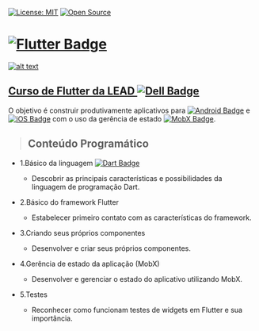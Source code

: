 [![License: MIT](https://img.shields.io/badge/License-MIT-yellow.svg)](https://opensource.org/licenses/MIT)
[![Open Source](https://badges.frapsoft.com/os/v1/open-source.svg?v=103)](https://opensource.org/)

# **[![Flutter Badge](https://img.shields.io/badge/Flutter-02569B?style=flat-square&logo=Flutter&logoColor=white&link=https://flutter.dev/)](https://flutter.dev/)**

[![alt text](http://leadfortaleza.com.br/dal/wp-content/uploads/2020/07/Flutter_Prancheta-1-c%C3%B3pia-3-e1597146254168.png "Link para o curso")](http://leadfortaleza.com.br/dal/?cp_cursos=/flutter/)

## [**Curso de Flutter da LEAD ![Dell Badge](https://img.shields.io/badge/Dell-007DB8?style=flat-square&logo=Dell&logoColor=white)**](http://leadfortaleza.com.br/dal/?cp_cursos=/machine-learning/)

O objetivo é construir produtivamente aplicativos para [![Android Badge](https://img.shields.io/badge/Android-3DDC84?style=flat-square&logo=Android&logoColor=white&link=https://developer.android.com/studio)](https://developer.android.com/studio) e [![iOS Badge](https://img.shields.io/badge/-000000?style=flat-square&logo=iOS&logoColor=white&link=https://developer.apple.com/ios/)](https://developer.apple.com/ios/) com o uso da gerência de estado [![MobX Badge](https://img.shields.io/badge/MobX-FF9955?style=flat-square&logo=MobX&logoColor=white&link=https://mobx.js.org/README.html)](https://mobx.js.org/README.html). 

> ## Conteúdo Programático

* 1.Básico da linguagem [![Dart Badge](https://img.shields.io/badge/Dart-0175C2?style=flat-square&logo=Dart&logoColor=white&link=https://dart.dev/)](https://dart.dev/)
  * Descobrir as principais características e possibilidades da linguagem de programação Dart.

* 2.Básico do framework Flutter
  * Estabelecer primeiro contato com as características do framework.

* 3.Criando seus próprios componentes
  * Desenvolver e criar seus próprios componentes.

* 4.Gerência de estado da aplicação (MobX)
  * Desenvolver e gerenciar o estado do aplicativo utilizando MobX.

* 5.Testes
  * Reconhecer como funcionam testes de widgets em Flutter e sua importância.
